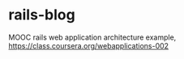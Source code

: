 rails-blog
==========

MOOC rails web application architecture example, https://class.coursera.org/webapplications-002
